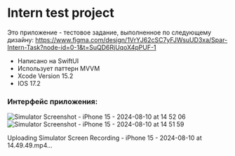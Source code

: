 # Intern test project

Это приложение - тестовое задание, выполненное по следующему дизайну:
https://www.figma.com/design/1VrYJ62cSC7yFJWsuUD3xa/Spar-Intern-Task?node-id=0-1&t=SuQD6RjUqoX4pPUF-1

- Написано на SwiftUI
- Использует паттерн MVVM
- Xcode Version 15.2 
- IOS 17.2

 ### Интерфейс приложения:
 ![Simulator Screenshot - iPhone 15 - 2024-08-10 at 14 52 06](https://github.com/user-attachments/assets/ba3b034a-9ae4-4af9-9eeb-b5eadc969ff5)
![Simulator Screenshot - iPhone 15 - 2024-08-10 at 14 51 59](https://github.com/user-attachments/assets/db563f1e-8254-4b91-bdf6-d2d3e467bac2)


Uploading Simulator Screen Recording - iPhone 15 - 2024-08-10 at 14.49.49.mp4…

